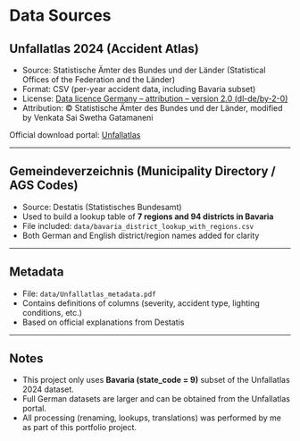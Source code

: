 # Data Sources

## Unfallatlas 2024 (Accident Atlas)
- Source: Statistische Ämter des Bundes und der Länder (Statistical Offices of the Federation and the Länder)  
- Format: CSV (per-year accident data, including Bavaria subset)  
- License: [Data licence Germany – attribution – version 2.0 (dl-de/by-2-0)](https://www.govdata.de/dl-de/by-2-0)  
- Attribution: © Statistische Ämter des Bundes und der Länder, modified by Venkata Sai Swetha Gatamaneni  

Official download portal: [Unfallatlas](https://unfallatlas.statistikportal.de/)  

---

## Gemeindeverzeichnis (Municipality Directory / AGS Codes)
- Source: Destatis (Statistisches Bundesamt)  
- Used to build a lookup table of **7 regions and 94 districts in Bavaria**  
- File included: `data/bavaria_district_lookup_with_regions.csv`  
- Both German and English district/region names added for clarity  

---

## Metadata
- File: `data/Unfallatlas_metadata.pdf` 
- Contains definitions of columns (severity, accident type, lighting conditions, etc.)  
- Based on official explanations from Destatis  

---

## Notes
- This project only uses **Bavaria (state_code = 9)** subset of the Unfallatlas 2024 dataset.  
- Full German datasets are larger and can be obtained from the Unfallatlas portal.  
- All processing (renaming, lookups, translations) was performed by me as part of this portfolio project.
